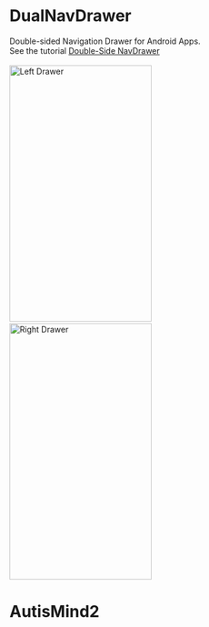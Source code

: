 # DualNavDrawer
Double-sided Navigation Drawer for Android Apps.<br/>
See the tutorial <a href="http://updateunlimited.blogspot.in/2015/12/double-sided-nav-drawers.html" target="blank">Double-Side NavDrawer</a>
<br><br>
<img src="https://github.com/akki777/DualNavDrawer/blob/master/Screenshots/left.png" alt="Left Drawer" width="250" height="450"/>
&nbsp;&nbsp;&nbsp;&nbsp;&nbsp;&nbsp;
<img src="https://github.com/akki777/DualNavDrawer/blob/master/Screenshots/right.png" alt="Right Drawer" width="250" height="450"/>
# AutisMind2
